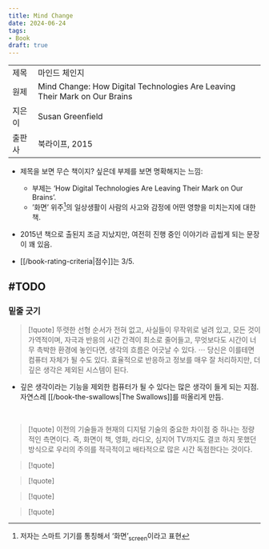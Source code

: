 ```yaml
---
title: Mind Change
date: 2024-06-24
tags:
- Book
draft: true
---
```


| | |
| --- | --- |
| 제목 | 마인드 체인지 |
| 원제 | Mind Change: How Digital Technologies Are Leaving Their Mark on Our Brains |
| 지은이 | Susan Greenfield |
| 출판사 | 북라이프, 2015 |

- 제목을 보면 무슨 책이지? 싶은데 부제를 보면 명확해지는 느낌:
    - 부제는 ‘How Digital Technologies Are Leaving Their Mark on Our Brains’.
    - ’화면’ 위주[^1]의 일상생활이 사람의 사고와 감정에 어떤 영향을 미치는지에 대한 책.

- 2015년 책으로 출된지 조금 지났지만, 여전히 진행 중인 이야기라 곱씹게 되는 문장이 꽤 있음.
- [[/book-rating-criteria|점수]]는 3/5.

[^1]:저자는 스마트 기기를 통칭해서 ‘화면’<sub>screen</sub>이라고 표현


#TODO
---

### 밑줄 긋기
> [!quote] 뚜렷한 선형 순서가 전혀 없고, 사실들이 무작위로 널려 있고, 모든 것이 가역적이며, 자극과 반응의 시간 간격이 최소로 줄어들고, 무엇보다도 시간이 너무 촉박한 환경에 놓인다면, 생각의 흐름은 어긋날 수 있다. $\cdots$ 당신은 이를테면 컴퓨터 자체가 될 수도 있다. 효율적으로 반응하고 정보를 매우 잘 처리하지만, 더 깊은 생각은 제외된 시스템이 된다.

- 깊은 생각이라는 기능을 제외한 컴퓨터가 될 수 있다는 많은 생각이 들게 되는 지점. 자연스레 [[/book-the-swallows|The Swallows]]를 떠올리게 만듬.

<BR />

> [!quote] 이전의 기술들과 현재의 디지털 기술의 중요한 차이점 중 하나는 정량적인 측면이다. 즉, 화면이 책, 영화, 라디오, 심지어 TV까지도 결코 하지 못했던 방식으로 우리의 주의를 적극적이고 배타적으로 많은 시간 독점한다는 것이다.

> [!quote]

> [!quote]

> [!quote]

> [!quote]


